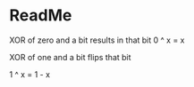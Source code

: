 # ReadMe

XOR of zero and a bit results in that bit
0 ^ x = x

XOR of one and a bit flips that bit

1 ^ x = 1 - x

